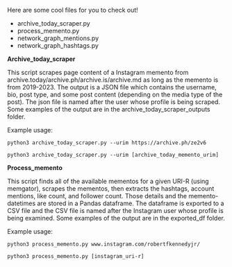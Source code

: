 Here are some cool files for you to check out!

- archive_today_scraper.py
- process_memento.py
- network_graph_mentions.py
- network_graph_hashtags.py

**Archive_today_scraper**

This script scrapes page content of a Instagram memento from archive.today/archive.ph/archive.is/archive.md as long as the memento is
from 2019-2023. The output is a JSON file which contains the username, bio, post type, and some post content (depending on the media type of the post).
The json file is named after the user whose profile is being scraped. Some examples of the output are in the archive_today_scraper_outputs folder.

Example usage:

```
python3 archive_today_scraper.py --urim https://archive.ph/ze2v6
```
```
python3 archive_today_scraper.py --urim [archive_today_memento_urim]
```

**Process_memento**

This script finds all of the available mementos for a given URI-R (using memgator), scrapes the mementos, then extracts the hashtags, account mentions, 
like count, and follower count. Those details and the memento-datetimes are stored in a Pandas dataframe. The dataframe is exported to a CSV file and the 
CSV file is named after the Instagram user whose profile is being examined. Some examples of the output are in the exported_df folder. 

Example usage:

```
python3 process_memento.py www.instagram.com/robertfkennedyjr/
```
```
python3 process_memento.py [instagram_uri-r]
```
